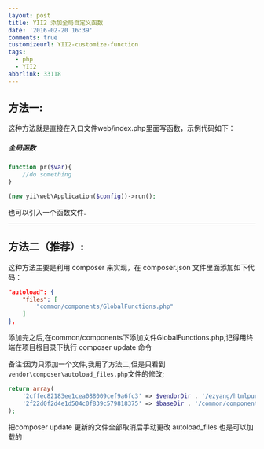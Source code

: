 ```yaml
---
layout: post
title: YII2 添加全局自定义函数
date: '2016-02-20 16:39'
comments: true
customizeurl: YII2-customize-function
tags:
  - php
  - YII2
abbrlink: 33118
---
```


## 方法一:

这种方法就是直接在入口文件web/index.php里面写函数，示例代码如下：

##### 全局函数
```php
function pr($var){
    //do something
}

(new yii\web\Application($config))->run();

```
也可以引入一个函数文件.

----------


## 方法二（推荐）:
<!-- more -->
这种方法主要是利用 composer 来实现，在 composer.json 文件里面添加如下代码：
````json
"autoload": {
    "files": [  
        "common/components/GlobalFunctions.php"
    ]
},

````

添加完之后,在common/components下添加文件GlobalFunctions.php,记得用终端在项目根目录下执行 composer update 命令

备注:因为只添加一个文件,我用了方法二,但是只看到`vendor\composer\autoload_files.php`文件的修改;

```php
return array(
    '2cffec82183ee1cea088009cef9a6fc3' => $vendorDir . '/ezyang/htmlpurifier/library/HTMLPurifier.composer.php',
    '2f22d0f2d4e1d504c0f839c579818375' => $baseDir . '/common/components/GlobalFunctions.php',
);
```

把composer update 更新的文件全部取消后手动更改 autoload_files 也是可以加载的

